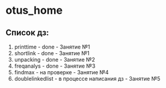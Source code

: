 # otus_home

## Список дз:
  1. printtime - done - Занятие №1
  2. shortlink - done - Занятие №1
  3. unpacking - done - Занятие №2
  4. freqanalys - done - Занятие №3
  5. findmax - на проверке - Занятие №4
  5. doublelinkedlist - в процессе написания дз - Занятие №5